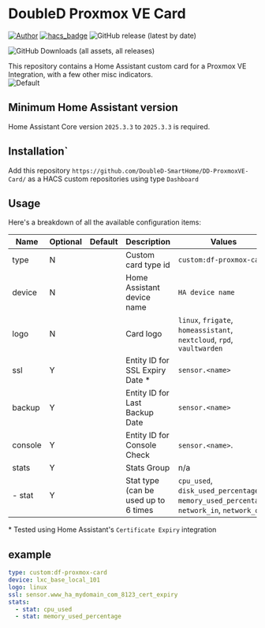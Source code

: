 # DoubleD Proxmox VE Card
[![Author](https://img.shields.io/badge/author-DoubleD--SmartHome-blue)](https://github.com/DoubleD-SmartHome)
[![hacs_badge](https://img.shields.io/badge/HACS-Default-orange.svg)](https://hacs.xyz)
![GitHub release (latest by date)](https://img.shields.io/github/v/release/DoubleD-SmartHome/DD-ProxmoxVE-Card)

![GitHub Downloads (all assets, all releases)](https://img.shields.io/github/downloads/DoubleD-SmartHome/DD-ProxmoxVE-Card/total?)


This repository contains a Home Assistant custom card for a Proxmox VE Integration, with a few other misc indicators. 
<br>
![Default](card_1.0.png)

## Minimum Home Assistant version
Home Assistant Core version `2025.3.3` to `2025.3.3` is required.

## Installation`

Add this repository `https://github.com/DoubleD-SmartHome/DD-ProxmoxVE-Card/` as a HACS custom repositories using type `Dashboard`

## Usage

Here's a breakdown of all the available configuration items:

| Name          | Optional	| Default	  | Description                            | Values
|---------------|-----------|-----------|----------------------------------------|--------------------------------------------------------------------------------------------
| type          | N         |           | Custom card type id                    | `custom:df-proxmox-card`
| device        | N         |           | Home Assistant device name             | `HA device name`
| logo          | N         |           | Card logo                              | `linux`, `frigate`, `homeassistant`, `nextcloud`, `rpd`, `vaultwarden`        
| ssl           | Y         |           | Entity ID for SSL Expiry Date *        | `sensor.<name>`
| backup        | Y         |           | Entity ID for Last Backup Date         | `sensor.<name>`
| console       | Y         |           | Entity ID for Console Check            | `sensor.<name>`.
| stats         | Y         |           | Stats Group                            | n/a
|   - stat      | Y         |           | Stat type (can be used up to 6 times   | `cpu_used`, `disk_used_percentage`, `memory_used_percentage`, `network_in`, `network_out`

\* Tested using Home Assistant's `Certificate Expiry` integration

## example
```yaml
type: custom:df-proxmox-card
device: lxc_base_local_101
logo: linux
ssl: sensor.www_ha_mydomain_com_8123_cert_expiry
stats:
  - stat: cpu_used
  - stat: memory_used_percentage
```
